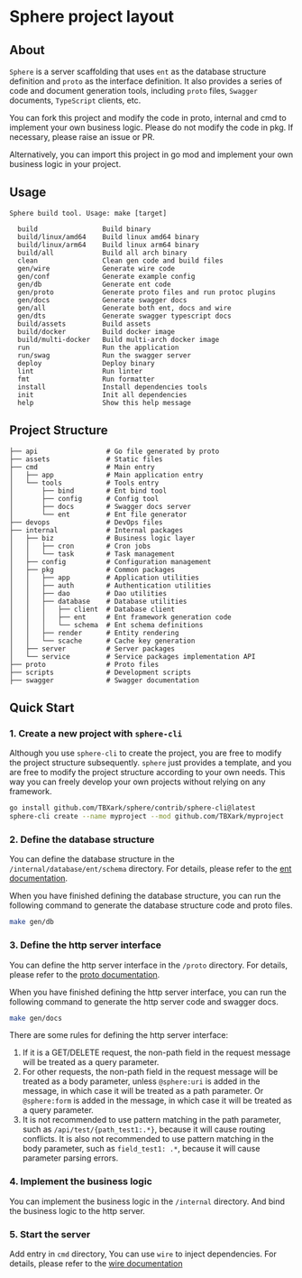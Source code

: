 # Sphere project layout

## About

`Sphere` is a server scaffolding that uses `ent` as the database structure definition and `proto` as the interface definition. It also provides a series of code and document generation tools, including `proto` files, `Swagger` documents, `TypeScript` clients, etc.

You can fork this project and modify the code in proto, internal and cmd to implement your own business logic. Please do not modify the code in pkg. If necessary, please raise an issue or PR.

Alternatively, you can import this project in go mod and implement your own business logic in your project.



## Usage
```
Sphere build tool. Usage: make [target]

  build                Build binary
  build/linux/amd64    Build linux amd64 binary
  build/linux/arm64    Build linux arm64 binary
  build/all            Build all arch binary
  clean                Clean gen code and build files
  gen/wire             Generate wire code
  gen/conf             Generate example config
  gen/db               Generate ent code
  gen/proto            Generate proto files and run protoc plugins
  gen/docs             Generate swagger docs
  gen/all              Generate both ent, docs and wire
  gen/dts              Generate swagger typescript docs
  build/assets         Build assets
  build/docker         Build docker image
  build/multi-docker   Build multi-arch docker image
  run                  Run the application
  run/swag             Run the swagger server
  deploy               Deploy binary
  lint                 Run linter
  fmt                  Run formatter
  install              Install dependencies tools
  init                 Init all dependencies
  help                 Show this help message
```

## Project Structure

```
├── api                 # Go file generated by proto
├── assets              # Static files
├── cmd                 # Main entry
│   ├── app             # Main application entry
│   └── tools           # Tools entry
│       ├── bind        # Ent bind tool
│       ├── config      # Config tool
│       ├── docs        # Swagger docs server
│       └── ent         # Ent file generator
├── devops              # DevOps files
├── internal            # Internal packages
│   ├── biz             # Business logic layer
│   │   ├── cron        # Cron jobs
│   │   └── task        # Task management
│   ├── config          # Configuration management
│   ├── pkg             # Common packages
│   │   ├── app         # Application utilities
│   │   ├── auth        # Authentication utilities
│   │   ├── dao         # Dao utilities
│   │   ├── database    # Database utilities
│   │   │   ├── client  # Database client
│   │   │   ├── ent     # Ent framework generation code
│   │   │   └── schema  # Ent schema definitions
│   │   ├── render      # Entity rendering
│   │   └── scache      # Cache key generation
│   ├── server          # Server packages
│   └── service         # Service packages implementation API
├── proto               # Proto files
├── scripts             # Development scripts
├── swagger             # Swagger documentation
```


## Quick Start

### 1. Create a new project with `sphere-cli`

Although you use `sphere-cli` to create the project, you are free to modify the project structure subsequently. `sphere` just provides a template, and you are free to modify the project structure according to your own needs. This way you can freely develop your own projects without relying on any framework.

```bash
go install github.com/TBXark/sphere/contrib/sphere-cli@latest
sphere-cli create --name myproject --mod github.com/TBXark/myproject
```


### 2. Define the database structure

You can define the database structure in the `/internal/database/ent/schema` directory. For details, please refer to the [ent documentation](https://entgo.io/docs/getting-started).

When you have finished defining the database structure, you can run the following command to generate the database structure code and proto files.

```bash
make gen/db
```


### 3. Define the http server interface

You can define the http server interface in the `/proto` directory. For details, please refer to the [proto documentation](https://developers.google.com/protocol-buffers/docs/proto3).

When you have finished defining the http server interface, you can run the following command to generate the http server code and swagger docs.

```bash
make gen/docs
```

There are some rules for defining the http server interface:

1. If it is a GET/DELETE request, the non-path field in the request message will be treated as a query parameter.
2. For other requests, the non-path field in the request message will be treated as a body parameter, unless `@sphere:uri` is added in the message, in which case it will be treated as a path parameter. Or `@sphere:form` is added in the message, in which case it will be treated as a query parameter.
3. It is not recommended to use pattern matching in the path parameter, such as `/api/test/{path_test1:.*}`, because it will cause routing conflicts. It is also not recommended to use pattern matching in the body parameter, such as `field_test1: .*`, because it will cause parameter parsing errors.


### 4. Implement the business logic

You can implement the business logic in the `/internal` directory. And bind the business logic to the http server.


### 5. Start the server

Add entry in `cmd` directory, You can use `wire` to inject dependencies. For details, please refer to the [wire documentation](https://github.com/google/wire)
